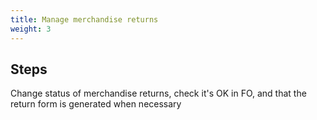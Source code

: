 ```yaml
---
title: Manage merchandise returns
weight: 3
---
```

## Steps

Change status of merchandise returns, check it's OK in FO, and that the return form is generated when necessary

